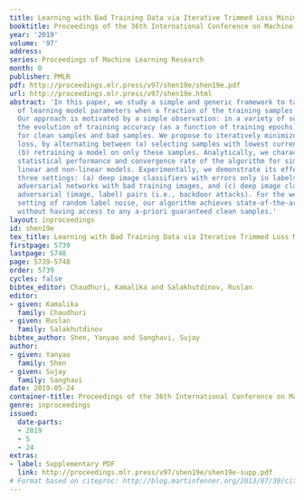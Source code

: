 ```yaml
---
title: Learning with Bad Training Data via Iterative Trimmed Loss Minimization
booktitle: Proceedings of the 36th International Conference on Machine Learning
year: '2019'
volume: '97'
address: 
series: Proceedings of Machine Learning Research
month: 0
publisher: PMLR
pdf: http://proceedings.mlr.press/v97/shen19e/shen19e.pdf
url: http://proceedings.mlr.press/v97/shen19e.html
abstract: 'In this paper, we study a simple and generic framework to tackle the problem
  of learning model parameters when a fraction of the training samples are corrupted.
  Our approach is motivated by a simple observation: in a variety of such settings,
  the evolution of training accuracy (as a function of training epochs) is different
  for clean samples and bad samples. We propose to iteratively minimize the trimmed
  loss, by alternating between (a) selecting samples with lowest current loss, and
  (b) retraining a model on only these samples. Analytically, we characterize the
  statistical performance and convergence rate of the algorithm for simple and natural
  linear and non-linear models. Experimentally, we demonstrate its effectiveness in
  three settings: (a) deep image classifiers with errors only in labels, (b) generative
  adversarial networks with bad training images, and (c) deep image classifiers with
  adversarial (image, label) pairs (i.e., backdoor attacks). For the well-studied
  setting of random label noise, our algorithm achieves state-of-the-art performance
  without having access to any a-priori guaranteed clean samples.'
layout: inproceedings
id: shen19e
tex_title: Learning with Bad Training Data via Iterative Trimmed Loss Minimization
firstpage: 5739
lastpage: 5748
page: 5739-5748
order: 5739
cycles: false
bibtex_editor: Chaudhuri, Kamalika and Salakhutdinov, Ruslan
editor:
- given: Kamalika
  family: Chaudhuri
- given: Ruslan
  family: Salakhutdinov
bibtex_author: Shen, Yanyao and Sanghavi, Sujay
author:
- given: Yanyao
  family: Shen
- given: Sujay
  family: Sanghavi
date: 2019-05-24
container-title: Proceedings of the 36th International Conference on Machine Learning
genre: inproceedings
issued:
  date-parts:
  - 2019
  - 5
  - 24
extras:
- label: Supplementary PDF
  link: http://proceedings.mlr.press/v97/shen19e/shen19e-supp.pdf
# Format based on citeproc: http://blog.martinfenner.org/2013/07/30/citeproc-yaml-for-bibliographies/
---
```

